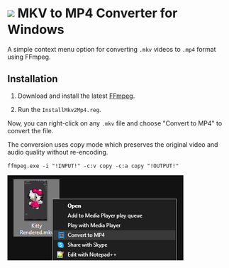 # <img src="src/Icon256.ico" height="100" style="vertical-align: middle;"> <span style="vertical-align: middle;">MKV to MP4 Converter for Windows</span>

A simple context menu option for converting `.mkv` videos to `.mp4` format using FFmpeg.

## Installation

1. Download and install the latest [FFmpeg](https://codecguide.com/download_k-lite_codec_pack_basic.htm).
  
2. Run the `InstallMkv2Mp4.reg`.

Now, you can right-click on any `.mkv` file and choose "Convert to MP4" to convert the file.

The conversion uses copy mode which preserves the original video and audio quality without re-encoding.

```shell
ffmpeg.exe -i "!INPUT!" -c:v copy -c:a copy "!OUTPUT!"
```

![mkv2mp4 converter](./res/imgs/ContextMenu.png)